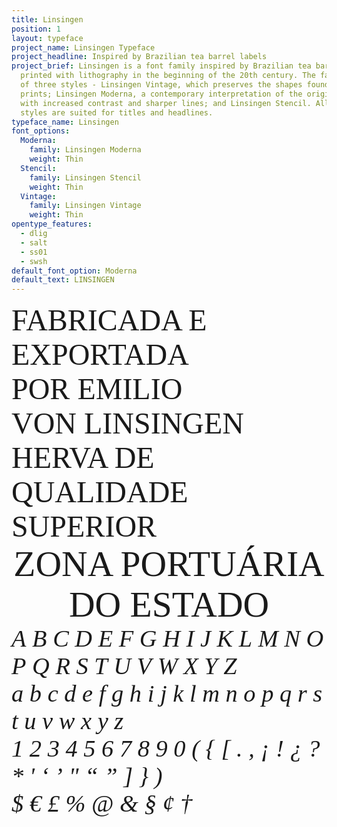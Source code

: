 ```yaml
---
title: Linsingen
position: 1
layout: typeface
project_name: Linsingen Typeface
project_headline: Inspired by Brazilian tea barrel labels
project_brief: Linsingen is a font family inspired by Brazilian tea barrel labels
  printed with lithography in the beginning of the 20th century. The family consists
  of three styles - Linsingen Vintage, which preserves the shapes found in the original
  prints; Linsingen Moderna, a contemporary interpretation of the original shapes,
  with increased contrast and sharper lines; and Linsingen Stencil. All of the three
  styles are suited for titles and headlines.
typeface_name: Linsingen
font_options:
  Moderna:
    family: Linsingen Moderna
    weight: Thin
  Stencil:
    family: Linsingen Stencil
    weight: Thin
  Vintage:
    family: Linsingen Vintage
    weight: Thin
opentype_features:
  - dlig
  - salt
  - ss01
  - swsh
default_font_option: Moderna
default_text: LINSINGEN
---
```


<div class="viewport d-flex align-items-center justify-content-center w-100">
  <div class="w-100" style="font-family: 'Linsingen Moderna'; font-size: 5vw; width: 75%; text-transform: uppercase;">
    Fabricada e exportada
    por Emilio von Linsingen
    herva de qualidade
    superior
  </div>
</div>

<div class="viewport d-flex align-items-center w-100">
  <div class="w-100" style="font-family: 'Linsingen Stencil'; font-size: 6vw; text-align: center;">
    ZONA PORTUÁRIA<br/>
    DO ESTADO
  </div>
</div>


<div class="font-grid" style="font-family: 'Linsingen Stencil'; font-size: 4vw;">
  <span><i>A</i></span>
  <span><i>B</i></span>
  <span><i>C</i></span>
  <span><i>D</i></span>
  <span><i>E</i></span>
  <span><i>F</i></span>
  <span><i>G</i></span>
  <span><i>H</i></span>
  <span><i>I</i></span>
  <span><i>J</i></span>
  <span><i>K</i></span>
  <span><i>L</i></span>
  <span><i>M</i></span>
  <span><i>N</i></span>
  <span><i>O</i></span>
  <span><i>P</i></span>
  <span><i>Q</i></span>
  <span><i>R</i></span>
  <span><i>S</i></span>
  <span><i>T</i></span>
  <span><i>U</i></span>
  <span><i>V</i></span>
  <span><i>W</i></span>
  <span><i>X</i></span>
  <span><i>Y</i></span>
  <span><i>Z</i></span>
  <div class="break"></div>
  <span><i>a</i></span>
  <span><i>b</i></span>
  <span><i>c</i></span>
  <span><i>d</i></span>
  <span><i>e</i></span>
  <span><i>f</i></span>
  <span><i>g</i></span>
  <span><i>h</i></span>
  <span><i>i</i></span>
  <span><i>j</i></span>
  <span><i>k</i></span>
  <span><i>l</i></span>
  <span><i>m</i></span>
  <span><i>n</i></span>
  <span><i>o</i></span>
  <span><i>p</i></span>
  <span><i>q</i></span>
  <span><i>r</i></span>
  <span><i>s</i></span>
  <span><i>t</i></span>
  <span><i>u</i></span>
  <span><i>v</i></span>
  <span><i>w</i></span>
  <span><i>x</i></span>
  <span><i>y</i></span>
  <span><i>z</i></span>
  <div class="break"></div>
  <span><i>1</i></span>
  <span><i>2</i></span>
  <span><i>3</i></span>
  <span><i>4</i></span>
  <span><i>5</i></span>
  <span><i>6</i></span>
  <span><i>7</i></span>
  <span><i>8</i></span>
  <span><i>9</i></span>
  <span><i>0</i></span>
  <span class="break"></span>
  <span class="mini"><i>(</i></span>
  <span class="mini"><i>{</i></span>
  <span class="mini"><i>[</i></span>
  <span class="mini"><i>.</i></span>
  <span class="mini"><i>,</i></span>
  <span class="mini"><i>¡</i></span>
  <span class="mini"><i>!</i></span>
  <span class="mini"><i>¿</i></span>
  <span class="mini"><i>?</i></span>
  <span class="mini"><i>*</i></span>
  <span class="mini"><i>'</i></span>
  <span class="mini"><i>‘</i></span>
  <span class="mini"><i>’</i></span>
  <span class="mini"><i>"</i></span>
  <span class="mini"><i>“</i></span>
  <span class="mini"><i>”</i></span>
  <span class="mini"><i>]</i></span>
  <span class="mini"><i>}</i></span>
  <span class="mini"><i>)</i></span>
  <div class="break"></div>
  <span class="mini"><i>$</i></span>
  <span class="mini"><i>€</i></span>
  <span class="mini"><i>£</i></span>
  <span class="mini"><i>%</i></span>
  <span><i>@</i></span>
  <span class="mini"><i>&</i></span>
  <span class="mini"><i>§</i></span>
  <span class="mini"><i>¢</i></span>
  <span class="mini"><i>†</i></span>
</div>

